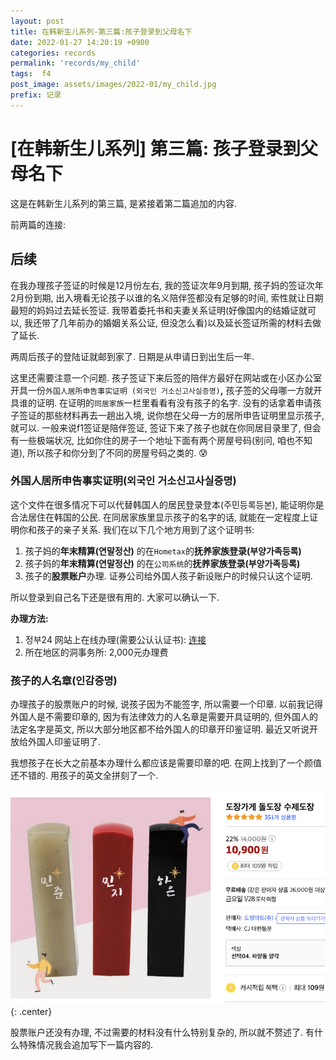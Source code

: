 ```yaml
---
layout: post
title: 在韩新生儿系列-第三篇:孩子登录到父母名下
date: 2022-01-27 14:20:19 +0900
categories: records
permalink: 'records/my_child'
tags:  f4
post_image: assets/images/2022-01/my_child.jpg
prefix: 记录
---
```


# [在韩新生儿系列] 第三篇: 孩子登录到父母名下

这是在韩新生儿系列的第三篇, 是紧接着第二篇追加的内容. 

前两篇的连接:


## 后续

在我办理孩子签证的时候是12月份左右, 我的签证次年9月到期, 孩子妈的签证次年2月份到期, 出入境看无论孩子以谁的名义陪伴签都没有足够的时间, 索性就让日期最短的妈妈过去延长签证. 我带着委托书和夫妻关系证明(好像国内的结婚证就可以, 我还带了几年前办的婚姻关系公证, 但没怎么看)以及延长签证所需的材料去做了延长. 

两周后孩子的登陆证就邮到家了. 日期是从申请日到出生后一年.

这里还需要注意一个问题. 孩子签证下来后签的陪伴方最好在网站或在小区办公室开具一份`外国人居所申告事实证明 (외국인 거소신고사실증명)`**,** 孩子签的父母哪一方就开具谁的证明. 在证明的`同居家族`一栏里看看有没有孩子的名字. 没有的话拿着申请孩子签证的那些材料再去一趟出入境, 说你想在父母一方的居所申告证明里显示孩子, 就可以.  一般来说f1签证是陪伴签证, 签证下来了孩子也就在你同居目录里了, 但会有一些极端状况, 比如你住的房子一个地址下面有两个房屋号码(别问, 咱也不知道), 所以孩子和你分到了不同的房屋号码之类的. 😰

### 外国人居所申告事实证明(외국인 거소신고사실증명)

这个文件在很多情况下可以代替韩国人的居民登录登本(주민등록등본), 能证明你是合法居住在韩国的公民. 在同居家族里显示孩子的名字的话, 就能在一定程度上证明你和孩子的亲子关系. 我们在以下几个地方用到了这个证明书:

1. 孩子妈的**年末精算(연말정산)** 的在`Hometax`的**抚养家族登录(부양가족등록)**
2. 孩子妈的**年末精算(연말정산)** 的在`公司系统`的**抚养家族登录(부양가족등록)**
3. 孩子的**股票账户**办理. 证券公司给外国人孩子新设账户的时候只认这个证明.

所以登录到自己名下还是很有用的. 大家可以确认一下.

**办理方法:**

1. 정부24 网站上在线办理(需要公认认证书): [连接](https://www.gov.kr/mw/AA020InfoCappView.do?HighCtgCD=A01010&CappBizCD=12700000091&tp_seq=01)
2. 所在地区的洞事务所: 2,000元办理费

### 孩子的人名章(인감증명)

办理孩子的股票账户的时候, 说孩子因为不能签字, 所以需要一个印章. 以前我记得外国人是不需要印章的, 因为有法律效力的人名章是需要开具证明的, 但外国人的法定名字是英文, 所以大部分地区都不给外国人的印章开印鉴证明. 最近又听说开放给外国人印鉴证明了.

我想孩子在长大之前基本办理什么都应该是需要印章的吧.  在网上找到了一个颜值还不错的. 用孩子的英文全拼刻了一个. 

![stamp](/assets/images/2022-01/stamp.png){: .center}


股票账户还没有办理, 不过需要的材料没有什么特别复杂的, 所以就不赘述了. 有什么特殊情况我会追加写下一篇内容的.